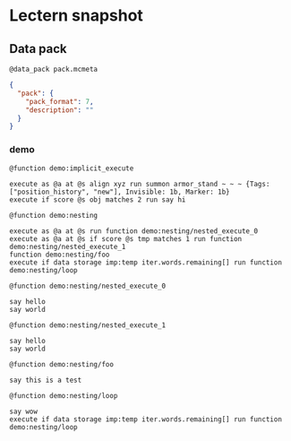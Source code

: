 # Lectern snapshot

## Data pack
`@data_pack pack.mcmeta`

```json
{
  "pack": {
    "pack_format": 7,
    "description": ""
  }
}
```

### demo
`@function demo:implicit_execute`

```mcfunction
execute as @a at @s align xyz run summon armor_stand ~ ~ ~ {Tags: ["position_history", "new"], Invisible: 1b, Marker: 1b}
execute if score @s obj matches 2 run say hi
```
`@function demo:nesting`

```mcfunction
execute as @a at @s run function demo:nesting/nested_execute_0
execute as @a at @s if score @s tmp matches 1 run function demo:nesting/nested_execute_1
function demo:nesting/foo
execute if data storage imp:temp iter.words.remaining[] run function demo:nesting/loop
```
`@function demo:nesting/nested_execute_0`

```mcfunction
say hello
say world
```
`@function demo:nesting/nested_execute_1`

```mcfunction
say hello
say world
```
`@function demo:nesting/foo`

```mcfunction
say this is a test
```
`@function demo:nesting/loop`

```mcfunction
say wow
execute if data storage imp:temp iter.words.remaining[] run function demo:nesting/loop
```
